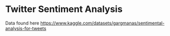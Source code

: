 # Twitter Sentiment Analysis

Data found here https://www.kaggle.com/datasets/gargmanas/sentimental-analysis-for-tweets